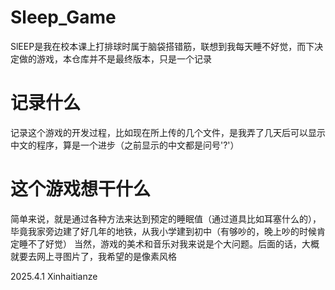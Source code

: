 # Sleep_Game
SlEEP是我在校本课上打排球时属于脑袋搭错筋，联想到我每天睡不好觉，而下决定做的游戏，本仓库并不是最终版本，只是一个记录

# 记录什么
记录这个游戏的开发过程，比如现在所上传的几个文件，是我弄了几天后可以显示中文的程序，算是一个进步（之前显示的中文都是问号'?'）

# 这个游戏想干什么
简单来说，就是通过各种方法来达到预定的睡眠值（通过道具比如耳塞什么的），毕竟我家旁边建了好几年的地铁，从我小学建到初中（有够吵的，晚上吵的时候肯定睡不了好觉）
当然，游戏的美术和音乐对我来说是个大问题。后面的话，大概就要去网上寻图片了，我希望的是像素风格

  2025.4.1
Xinhaitianze
